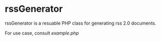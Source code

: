 rssGenerator
=========

rssGenerator is a resuable PHP class for generating rss 2.0 documents.

For use case, consult *example.php*